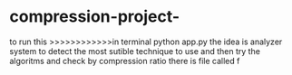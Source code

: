 # compression-project-
to run this >>>>>>>>>>>>in terminal python app.py
the idea is analyzer system to detect the most sutible technique to use and then try the algoritms and check by compression ratio 
there is file called f
